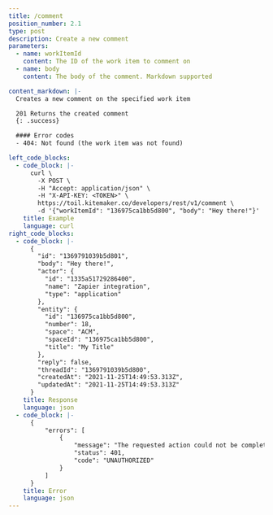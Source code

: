 ```yaml
---
title: /comment
position_number: 2.1
type: post
description: Create a new comment
parameters:
  - name: workItemId
    content: The ID of the work item to comment on
  - name: body
    content: The body of the comment. Markdown supported

content_markdown: |-
  Creates a new comment on the specified work item

  201 Returns the created comment
  {: .success}

  #### Error codes
  - 404: Not found (the work item was not found)

left_code_blocks:
  - code_block: |-
      curl \
        -X POST \
        -H "Accept: application/json" \ 
        -H "X-API-KEY: <TOKEN>" \
        https://toil.kitemaker.co/developers/rest/v1/comment \
        -d '{"workItemId": "136975ca1bb5d800", "body": "Hey there!"}'
    title: Example
    language: curl
right_code_blocks:
  - code_block: |-
      {
        "id": "1369791039b5d801",
        "body": "Hey there!",
        "actor": {
          "id": "1335a51729286400",
          "name": "Zapier integration",
          "type": "application"
        },
        "entity": {
          "id": "136975ca1bb5d800",
          "number": 18,
          "space": "ACM",
          "spaceId": "136975ca1bb5d800",
          "title": "My Title"
        },
        "reply": false,
        "threadId": "1369791039b5d800",
        "createdAt": "2021-11-25T14:49:53.313Z",
        "updatedAt": "2021-11-25T14:49:53.313Z"
      }
    title: Response
    language: json
  - code_block: |-
      {
          "errors": [
              {
                  "message": "The requested action could not be completed",
                  "status": 401,
                  "code": "UNAUTHORIZED"
              }
          ]
      }
    title: Error
    language: json
---
```

